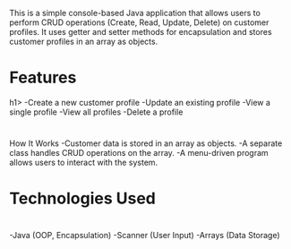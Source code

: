 This is a simple console-based Java application that allows users to perform CRUD operations (Create, Read, Update, Delete) on customer profiles. It uses getter and setter methods for encapsulation and stores customer profiles in an array as objects.
<br>
<h1>Features</h1>h1>
-Create a new customer profile
-Update an existing profile
-View a single profile
-View all profiles
-Delete a profile
<h1></h1>How It Works</h1>
-Customer data is stored in an array as objects.
-A separate class handles CRUD operations on the array.
-A menu-driven program allows users to interact with the system.
<h1>Technologies Used<h1></h1>
-Java (OOP, Encapsulation)
-Scanner (User Input)
-Arrays (Data Storage)
